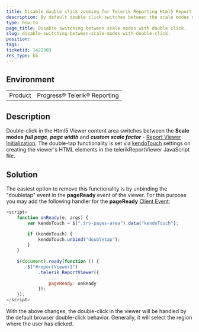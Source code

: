 ```yaml
---
title: Disable double click zooming for Telerik Reporting Html5 Report Viewer
description: By default double click switches between the scale modes of the viewer. Here we explain how to disable this behavior.
type: how-to
page_title: Disable switching between scale modes with double click.
slug: disable-switching-between-scale-modes-with-double-click.
position: 
tags: 
ticketid: 1422303
res_type: kb
---
```


## Environment
<table>
	<tbody>
		<tr>
			<td>Product</td>
			<td>Progress® Telerik® Reporting</td>
		</tr>
	</tbody>
</table>


## Description
Double-click in the Html5 Viewer content area switches between the __Scale modes__ *__full page__*, __*page width*__ and __*custom scale factor*__ - [Report Viewer Initialization](../html5-report-viewer-jquery-fn-telerik-reportviewer). The double-tap functionality is set via [kendoTouch](../../kendo-ui/api/javascript/mobile/ui/touch) settings on creating the viewer's HTML elements in the telerikReportViewer JavaScript file.

## Solution
The easiest option to remove this functionality is by unbinding the "doubletap" event in the __pageReady__ event of the viewer. For this purpose you may add the following handler for the __pageReady__ [Client Event](../html5-report-viewer-reportviewer-events-pageready):
```JavaScript
<script>
    function onReady(e, args) {
        var kendoTouch = $(".trv-pages-area").data("kendoTouch");

        if (kendoTouch) {
            kendoTouch.unbind("doubletap");
        }
    }
	
    $(document).ready(function () {
        $("#reportViewer1")
            .telerik_ReportViewer({
                ...
                pageReady: onReady
            });
    });
</script>
```

With the above changes, the double-click in the viewer will be handled by the default browser double-click behavior. Generally, it will select the region where the user has clicked.
